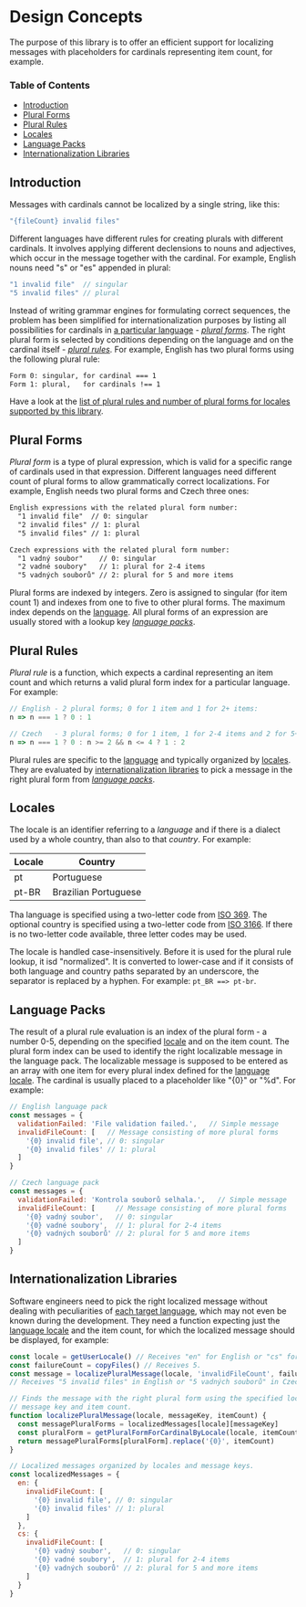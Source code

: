 # Design Concepts

The purpose of this library is to offer an efficient support for localizing messages with placeholders for cardinals representing item count, for example.

### Table of Contents

- [Introduction](#introduction)
- [Plural Forms](#plural-forms)
- [Plural Rules](#plural-rules)
- [Locales](#locales)
- [Language Packs](#language-packs)
- [Internationalization Libraries](#internationalization-libraries)

## Introduction

Messages with cardinals cannot be localized by a single string, like this:

```js
"{fileCount} invalid files"
```

Different languages have different rules for creating plurals with different cardinals. It involves applying different declensions to nouns and adjectives, which occur in the message together with the cardinal. For example, English nouns need "s" or "es" appended in plural:

```js
"1 invalid file"  // singular
"5 invalid files" // plural
```

Instead of writing grammar engines for formulating correct sequences, the problem has been simplified for internationalization purposes by listing all possibilities for cardinals in [a particular language](#locales) - [*plural forms*](#plural-forms). The right plural form is selected by conditions depending on the language and on the cardinal itself - [*plural rules*](#plural-rules). For example, English has two plural forms using the following plural rule:

```txt
Form 0: singular, for cardinal === 1
Form 1: plural,   for cardinals !== 1
```

Have a look at the [list of plural rules and number of plural forms for locales supported by this library](./languages.md#supported-languages).

## Plural Forms

*Plural form* is a type of plural expression, which is valid for a specific range of cardinals used in that expression. Different languages need different count of plural forms to allow grammatically correct localizations. For example, English needs two plural forms and Czech three ones:

```txt
English expressions with the related plural form number:
  "1 invalid file"  // 0: singular
  "2 invalid files" // 1: plural
  "5 invalid files" // 1: plural

Czech expressions with the related plural form number:
  "1 vadný soubor"    // 0: singular
  "2 vadné soubory"   // 1: plural for 2-4 items
  "5 vadných souborů" // 2: plural for 5 and more items
```

Plural forms are indexed by integers. Zero is assigned to singular (for item count 1) and indexes from one to five to other plural forms. The maximum index depends on the [language](./languages.md#supported-languages). All plural forms of an expression are usually stored with a lookup key [*language packs*](#language-packs).

## Plural Rules

*Plural rule* is a function, which expects a cardinal representing an item count and which returns a valid plural form index for a particular language. For example:

```js
// English - 2 plural forms; 0 for 1 item and 1 for 2+ items:
n => n === 1 ? 0 : 1

// Czech   - 3 plural forms; 0 for 1 item, 1 for 2-4 items and 2 for 5+ items:
n => n === 1 ? 0 : n >= 2 && n <= 4 ? 1 : 2
```

Plural rules are specific to the [language](./languages.md#supported-languages) and typically organized by [locales](#locales). They are evaluated by [internationalization libraries](#internationalization-libraries) to pick a message in the right plural form from [*language packs*](#language-packs).

## Locales

The locale is an identifier referring to a *language* and if there is a dialect used by a whole country, than also to that *country*. For example:

| Locale | Country              |
|--------|----------------------|
| pt     | Portuguese           |
| pt-BR  | Brazilian Portuguese |

Tha language is specified using a two-letter code from [ISO 369](https://en.wikipedia.org/wiki/ISO_639). The optional country is specified using a two-letter code from [ISO 3166](https://cs.wikipedia.org/wiki/ISO_3166-1). If there is no two-letter code available, three letter codes may be used.

The locale is handled case-insensitively. Before it is used for the plural rule lookup, it isd "normalized". It is converted to lower-case and if it consists of both language and country paths separated by an underscore, the separator is replaced by a hyphen. For example: `pt_BR ==> pt-br`.

## Language Packs

The result of a plural rule evaluation is an index of the plural form - a number 0-5, depending on the specified [locale](#locales) and on the item count. The plural form index can be used to identify the right localizable message in the language pack. The localizable message is supposed to be entered as an array with one item for every plural index defined for the [language locale](#locales). The cardinal is usually placed to a placeholder like "{0}" or "%d". For example:

```js
// English language pack
const messages = {
  validationFailed: 'File validation failed.',   // Simple message
  invalidFileCount: [   // Message consisting of more plural forms
    '{0} invalid file', // 0: singular
    '{0} invalid files' // 1: plural
  ]
}

// Czech language pack
const messages = {
  validationFailed: 'Kontrola souborů selhala.',   // Simple message
  invalidFileCount: [     // Message consisting of more plural forms
    '{0} vadný soubor',   // 0: singular
    '{0} vadné soubory',  // 1: plural for 2-4 items
    '{0} vadných souborů' // 2: plural for 5 and more items
  ]
}
```

## Internationalization Libraries

Software engineers need to pick the right localized message without dealing with peculiarities of [each target language](./languages.md#supported-languages), which may not even be known during the development. They need a function expecting just the [language locale](#locales) and the item count, for which the localized message should be displayed, for example:

```js
const locale = getUserLocale() // Receives "en" for English or "cs" for Czech.
const failureCount = copyFiles() // Receives 5.
const message = localizePluralMessage(locale, 'invalidFileCount', failureCount)
// Receives "5 invalid files" in English or "5 vadných souborů" in Czech.

// Finds the message with the right plural form using the specified locale,
// message key and item count.
function localizePluralMessage(locale, messageKey, itemCount) {
  const messagePluralForms = localizedMessages[locale][messageKey]
  const pluralForm = getPluralFormForCardinalByLocale(locale, itemCount)
  return messagePluralForms[pluralForm].replace('{0}', itemCount)
}

// Localized messages organized by locales and message keys.
const localizedMessages = {
  en: {
    invalidFileCount: [
      '{0} invalid file', // 0: singular
      '{0} invalid files' // 1: plural
    ]
  },
  cs: {
    invalidFileCount: [
      '{0} vadný soubor',   // 0: singular
      '{0} vadné soubory',  // 1: plural for 2-4 items
      '{0} vadných souborů' // 2: plural for 5 and more items
    ]
  }
}
```

